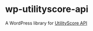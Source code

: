 # wp-utilityscore-api
A WordPress library for [UtilityScore API](https://www.myutilityscore.com/developer/apicallbill)
